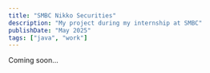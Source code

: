 ```yaml
---
title: "SMBC Nikko Securities"
description: "My project during my internship at SMBC"
publishDate: "May 2025"
tags: ["java", "work"]
---
```


Coming soon...
